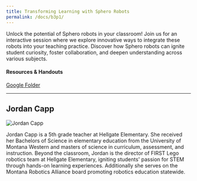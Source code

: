 ```yaml
---
title: Transforming Learning with Sphero Robots
permalink: /docs/b3p1/
---
```


Unlock the potential of Sphero robots in your classroom! Join us for an interactive session where we explore innovative ways to integrate these robots into your teaching practice. Discover how Sphero robots can ignite student curiosity, foster collaboration, and deepen understanding across various subjects.

#### Resources & Handouts
[Google Folder](https://drive.google.com/drive/folders/1L_INtkJqXrVRXI3B1CsEOnJCcnnSm5ZZ?usp=drive_link)

***

## Jordan Capp

![Jordan Capp](../monday/breakout3/images/capp.jpeg)

Jordan Capp is a 5th grade teacher at Hellgate Elementary. She received her Bachelors of Science in elementary education from the University of  Montana Western and masters of science in curriculum, assessment, and instruction. Beyond the classroom, Jordan is the director of FIRST Lego robotics team at Hellgate Elementary, igniting students' passion for STEM through hands-on learning experiences.  Additionally she serves on the Montana Robotics Alliance board promoting robotics education statewide.